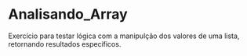 # Analisando_Array
Exercício para testar lógica com a manipulção dos valores de uma lista, retornando resultados específicos.
